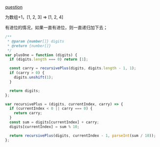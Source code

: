 [question](https://leetcode.com/problems/plus-one/)

为数组+1，[1, 2, 3] => [1, 2, 4]

有进位的情况，如果一直有进位，则一直递归加下去；
```js
/**
 * @param {number[]} digits
 * @return {number[]}
 */
var plusOne = function (digits) {
  if (digits.length === 0) return [1];

  const carry = recursivePlus(digits, digits.length - 1, 1);
  if (carry > 0) {
    digits.unshift(1);
  }

  return digits;
};

var recursivePlus = (digits, currentIndex, carry) => {
  if (currentIndex < 0 || carry === 0) {
    return carry;
  }
  const sum = digits[currentIndex] + carry;
  digits[currentIndex] = sum % 10;

  return recursivePlus(digits, currentIndex - 1, parseInt(sum / 10));
};
```